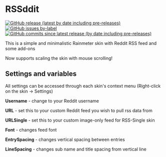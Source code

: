 # RSSddit
[![GitHub release (latest by date including pre-releases)](https://img.shields.io/github/v/release/SmileyDrag0n/RSSddit?include_prereleases)](https://github.com/SmileyDrag0n/RSSddit/releases) [![GitHub issues by-label](https://img.shields.io/github/issues/SmileyDrag0n/RSSddit/bug)](https://github.com/SmileyDrag0n/RSSddit/issues) [![GitHub commits since latest release (by date including pre-releases)](https://img.shields.io/github/commits-since/SmileyDrag0n/RSSddit/latest/rss-prebuild?include_prereleases)](https://github.com/SmileyDrag0n/RSSddit/commits)

This is a simple and minimalistic Rainmeter skin with Reddit RSS feed and some add-ons

Now supports scaling the skin with mouse scrolling!
## Settings and variables
All settings can be accessed through each skin's context menu (Right-click on the skin -> Settings)

**Username** - change to your Reddit username

**URL** - set this to your custom Reddit feed you wish to pull rss data from

**URLSingle** - set this to your custom image-only feed for RSS-Single skin

**Font** - changes feed font

**EntrySpacing** - changes vertical spacing between entries

**LineSpacing** - changes sub name and title spacing from vertical line
